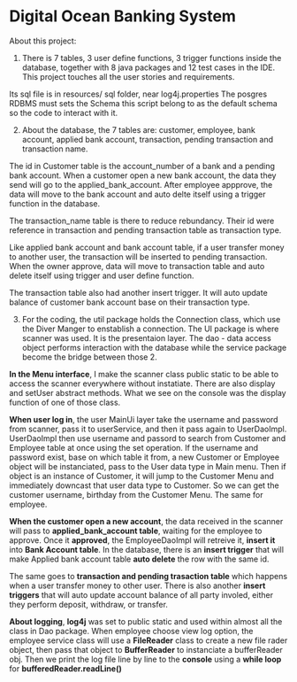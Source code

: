 # Digital Ocean Banking System

About this project:

1. There is 7 tables, 3 user define functions, 3 trigger functions inside the database, together with 8 java packages and 12 test cases in the IDE. This project touches all the user stories and requirements. 

Its sql file is in resources/ sql folder, near log4j.properties The posgres RDBMS must sets the Schema this script belong to as the default schema so the code to interact with it.  

2. About the database, the 7 tables are: customer, employee, bank account, applied bank account, transaction, pending transaction and transaction name.

The id in Customer table is the account_number of a bank and a pending bank account. When a customer open a new bank account, the data they send will go to the applied_bank_account. After employee appprove, the data will move to the bank account and auto delte itself using a trigger function in the database.

The transaction_name table is there to reduce rebundancy. Their id were reference in transaction and pending transaction table as transaction type. 

Like applied bank account and bank account table, if a user transfer money to another user, the transaction will be inserted to pending transaction. When the owner approve, data will move to transaction table and auto delete itself using trigger and user define function.

The transaction table also had another insert trigger. It will auto update balance of customer bank account base on their transaction type. 

3. For the coding, the util package holds the Connection class, which use the Diver Manger to enstablish a connection. The UI package is where scanner was used. It is the presentaion layer. The dao - data access object performs interaction with the database while the service package become the bridge between those 2.  

**In the Menu interface**, I make the scanner class public static to be able to access the scanner everywhere without instatiate. There are also display and setUser abstract methods. What we see on the console was the display function of one of those class. 

**When user log in**, the user MainUi layer take the username and password from scanner, pass it to userService, and then it pass again to UserDaoImpl. UserDaoImpl then use username and passord to search from Customer and Employee table at once using the set operation. If the username and password exist, base on which table it from, a new Customer or Employee object will be instanciated, pass to the User data type in Main menu. Then if object is an instance of Customer, it will jump to the Customer Menu and immediately downcast that user data type to Customer. So we can get the customer username, birthday from the Customer Menu. The same for employee.

**When the customer open a new account**, the data received in the scanner will pass to **applied_bank_account table**, waiting for the employee to approve. Once it **approved**, the EmployeeDaoImpl will retreive it, **insert it** into **Bank Account table**. In the database, there is an **insert trigger** that will make Applied bank account table **auto delete** the row with the same id.

The same goes to **transaction and pending trasaction table** which happens when a user transfer money to other user. There is also another **insert triggers** that will auto update account balance of all party involed, either they perform deposit, withdraw, or transfer.

**About logging**, **log4j** was set to public static and used within almost all the class in Dao package. When employee choose view log option, the employee service class will use a **FileReader** class to create a new file rader object, then pass that object to **BufferReader** to instanciate a bufferReader obj. Then we print the log file line by line to the **console** using a **while loop** for **bufferedReader.readLine()**   


